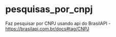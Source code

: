 # pesquisas_por_cnpj
Faz pesquisar por CNPJ usando api do BrasilAPI  - https://brasilapi.com.br/docs#tag/CNPJ
